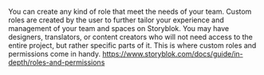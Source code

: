 You can create any kind of role that meet the needs of your team. Custom roles are created by the user to further tailor your experience and management of your team and spaces on Storyblok. You may have designers, translators, or content creators who will not need access to the entire project, but rather specific parts of it. This is where custom roles and permissions come in handy.
https://www.storyblok.com/docs/guide/in-depth/roles-and-permissions
